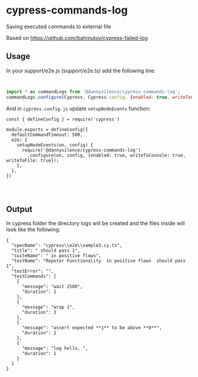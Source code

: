 # cypress-commands-log
Saving executed commands to external file


Based on https://github.com/bahmutov/cypress-failed-log

## Usage
In your support/e2e.js (support/e2e.ts) add the following line:
```javascript


import * as commandLogs from '@dannysilence/cypress-commands-log';
commandLogs.configure(Cypress, Cypress.config, {enabled: true, writeToConsole: true, writeToFile: true});

```

And in `cypress.config.js` update `setupNodeEvents` function:
```javasccript
const { defineConfig } = require('cypress')

module.exports = defineConfig({
  defaultCommandTimeout: 500,
  e2e: {
    setupNodeEvents(on, config) {
      require('@dannysilence/cypress-commands-log')
        .configure(on, config, {enabled: true, writeToConsole: true, writeToFile: true});
    },
  },
})




```

##  Output
In cypress folder the directory logs will be created and the files inside will look like the following:
```
{
  "specName": "cypress\\e2e\\sample3.cy.ts",
  "title": " should pass 1",
  "suiteName": " in positive flows",
  "testName": "Repoter Functionality  in positive flows  should pass 1",
  "testError": "",
  "testCommands": [
    {
      "message": "wait 2500",
      "duration": 1
    },
    {
      "message": "wrap 1",
      "duration": 3
    },
    {
      "message": "assert expected **1** to be above **0**",
      "duration": 2
    },
    {
      "message": "log hello, ",
      "duration": 1
    }
  ]
}
```